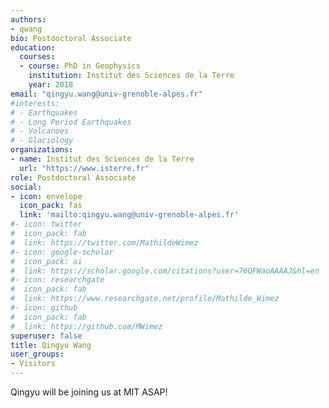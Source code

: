 ```yaml
---
authors:
- qwang
bio: Postdoctoral Associate
education:
  courses:
  - course: PhD in Geophysics
    institution: Institut des Sciences de la Terre
    year: 2018
email: "qingyu.wang@univ-grenoble-alpes.fr"
#interests:
# - Earthquakes
# - Long Period Earthquakes
# - Volcanoes
# - Glaciology
organizations:
- name: Institut des Sciences de la Terre
  url: "https://www.isterre.fr"
role: Postdoctoral Associate
social:
- icon: envelope
  icon_pack: fas
  link: 'mailto:qingyu.wang@univ-grenoble-alpes.fr'
#- icon: twitter
#  icon_pack: fab
#  link: https://twitter.com/MathildeWimez
#- icon: google-scholar
#  icon_pack: ai
#  link: https://scholar.google.com/citations?user=76QFWaoAAAAJ&hl=en
#- icon: researchgate
#  icon_pack: fab
#  link: https://www.researchgate.net/profile/Mathilde_Wimez
#- icon: github
#  icon_pack: fab
#  link: https://github.com/MWimez
superuser: false
title: Qingyu Wang
user_groups:
- Visitors
---
```


Qingyu will be joining us at MIT ASAP!
